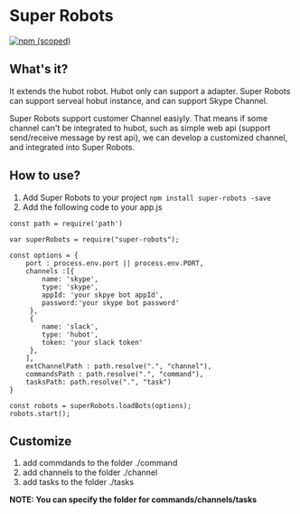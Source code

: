 # Super Robots
[![npm (scoped)](https://img.shields.io/npm/v/super-robots.svg?maxAge=2592000)](https://www.npmjs.com/package/super-robots)
## What's it?
It extends the hubot robot. Hubot only can support a adapter. Super Robots can support serveal hobut instance, and can support Skype Channel.

Super Robots support customer Channel easiyly. That means if some channel can't be integrated to hubot, such as simple web api (support send/receive message by rest api), we can develop a customized channel, and integrated into Super Robots. 

## How to use?
1. Add Super Robots to your project
`` npm install super-robots -save ``
1. Add the following code to your app.js
```
const path = require('path')

var superRobots = require("super-robots");

const options = {
    port : process.env.port || process.env.PORT,
    channels :[{
        name: 'skype',
        type: 'skype',
        appId: 'your skpye bot appId',
        password:'your skype bot password'
     },
     {
        name: 'slack',
        type: 'hubot',
        token: 'your slack token'
     },
    ],
    extChannelPath : path.resolve(".", "channel"),
    commandsPath : path.resolve(".", "command"),
    tasksPath: path.resolve(".", "task")
}

const robots = superRobots.loadBots(options);
robots.start();
```

## Customize
1. add commdands to the folder ./command
1. add channels to the folder ./channel
1. add tasks to the folder ./tasks

**NOTE: You can specify the folder for commands/channels/tasks** 

